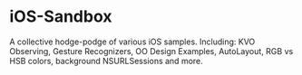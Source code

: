 iOS-Sandbox
===========
A collective hodge-podge of various iOS samples. Including: KVO Observing, Gesture Recognizers, OO Design Examples, AutoLayout, RGB vs HSB colors, background NSURLSessions and more.
